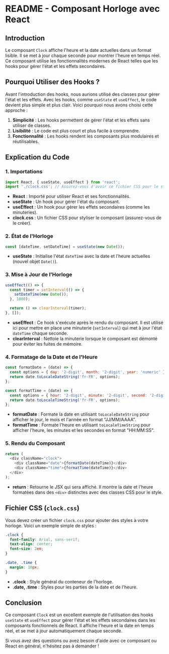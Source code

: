 
# README - Composant Horloge avec React

## Introduction

Le composant `Clock` affiche l'heure et la date actuelles dans un format lisible. Il se met à jour chaque seconde pour montrer l'heure en temps réel. Ce composant utilise les fonctionnalités modernes de React telles que les hooks pour gérer l'état et les effets secondaires.

## Pourquoi Utiliser des Hooks ?

Avant l'introduction des hooks, nous aurions utilisé des classes pour gérer l'état et les effets. Avec les hooks, comme `useState` et `useEffect`, le code devient plus simple et plus clair. Voici pourquoi nous avons choisi cette approche :

1. **Simplicité** : Les hooks permettent de gérer l'état et les effets sans utiliser de classes.
2. **Lisibilité** : Le code est plus court et plus facile à comprendre.
3. **Fonctionnalité** : Les hooks rendent les composants plus modulaires et réutilisables.

## Explication du Code

### 1. Importations

```javascript
import React, { useState, useEffect } from 'react';
import './clock.css'; // Assurez-vous d'avoir ce fichier CSS pour le style
```

- **React** : Importé pour utiliser React et ses fonctionnalités.
- **useState** : Un hook pour gérer l'état du composant.
- **useEffect** : Un hook pour gérer les effets secondaires (comme les minuteries).
- **clock.css** : Un fichier CSS pour styliser le composant (assurez-vous de le créer).

### 2. État de l'Horloge

```javascript
const [dateTime, setDateTime] = useState(new Date());
```

- **useState** : Initialise l'état `dateTime` avec la date et l'heure actuelles (nouvel objet `Date()`).

### 3. Mise à Jour de l'Horloge

```javascript
useEffect(() => {
  const timer = setInterval(() => {
    setDateTime(new Date());
  }, 1000);

  return () => clearInterval(timer);
}, []);
```

- **useEffect** : Ce hook s'exécute après le rendu du composant. Il est utilisé ici pour mettre en place une minuterie (`setInterval`) qui met à jour l'état `dateTime` chaque seconde.
- **clearInterval** : Nettoie la minuterie lorsque le composant est démonté pour éviter les fuites de mémoire.

### 4. Formatage de la Date et de l'Heure

```javascript
const formatDate = (date) => {
  const options = { day: '2-digit', month: '2-digit', year: 'numeric' };
  return date.toLocaleDateString('fr-FR', options);
};

const formatTime = (date) => {
  const options = { hour: '2-digit', minute: '2-digit', second: '2-digit' };
  return date.toLocaleTimeString('fr-FR', options);
};
```

- **formatDate** : Formate la date en utilisant `toLocaleDateString` pour afficher le jour, le mois et l'année en format "JJ/MM/AAAA".
- **formatTime** : Formate l'heure en utilisant `toLocaleTimeString` pour afficher l'heure, les minutes et les secondes en format "HH:MM:SS".

### 5. Rendu du Composant

```javascript
return (
  <div className="clock">
    <div className="date">{formatDate(dateTime)}</div>
    <div className="time">{formatTime(dateTime)}</div>
  </div>
);
```

- **return** : Retourne le JSX qui sera affiché. Il montre la date et l'heure formatées dans des `<div>` distinctes avec des classes CSS pour le style.

## Fichier CSS (`clock.css`)

Vous devez créer un fichier `clock.css` pour ajouter des styles à votre horloge. Voici un exemple simple de styles :

```css
.clock {
  font-family: Arial, sans-serif;
  text-align: center;
  font-size: 2em;
}

.date, .time {
  margin: 10px;
}
```

- **.clock** : Style général du conteneur de l'horloge.
- **.date, .time** : Styles pour les parties de la date et de l'heure.

## Conclusion

Ce composant `Clock` est un excellent exemple de l'utilisation des hooks `useState` et `useEffect` pour gérer l'état et les effets secondaires dans les composants fonctionnels de React. Il affiche l'heure et la date en temps réel, et se met à jour automatiquement chaque seconde.

Si vous avez des questions ou avez besoin d'aide avec ce composant ou React en général, n'hésitez pas à demander !

